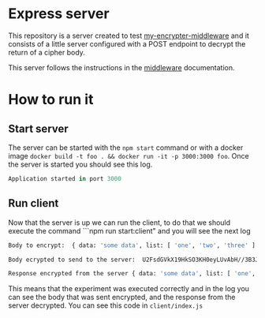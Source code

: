 # Express server

This repository is a server created to test [my-encrypter-middleware](https://www.npmjs.com/package/my-encrypter-middleware) and it consists of a little server configured with a POST endpoint to decrypt the return of a cipher body.

This server follows the instructions in the [middleware](https://www.npmjs.com/package/my-encrypter-middleware) documentation.

# How to run it

## Start server

The server can be started with the ```npm start``` command or with a docker image ```docker build -t foo . && docker run -it -p 3000:3000 foo```.
Once the server is started you should see this log.

```js
Application started in port 3000
```

## Run client

Now that the server is up we can run the client, to do that we should execute the command ```npm run start:client" and you will see the next log

```sh
Body to encrypt:  { data: 'some data', list: [ 'one', 'two', 'three' ] }

Body ecrypted to send to the server:  U2FsdGVkX19HkSO3KH0eyLUvAbH//3B3JqkoWHjdco9DV8Py4/WiOreKsdi/FxqDmHCom0NvvALJnEuP7T+D2VGZq5ydNhg3bKUA4RBunds=

Response encrypted from the server { data: 'some data', list: [ 'one', 'two', 'three' ] }
```

This means that the experiment was executed correctly and in the log you can see the body that was sent encrypted, and the response from the server decrypted. You can see this code in ```client/index.js```